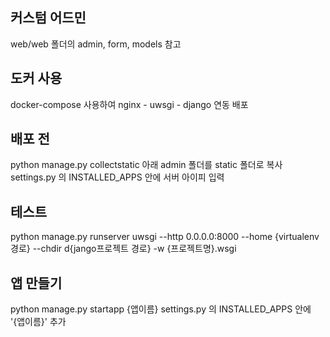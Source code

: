 ## 커스텀 어드민
web/web 폴더의 admin, form, models 참고
## 도커 사용
docker-compose 사용하여 nginx - uwsgi - django 연동 배포 
## 배포 전
python manage.py collectstatic 아래 admin 폴더를 static 폴더로 복사
settings.py 의 INSTALLED_APPS 안에 서버 아이피 입력
## 테스트
python manage.py runserver
uwsgi --http 0.0.0.0:8000 --home {virtualenv경로} --chdir d{jango프로젝트 경로} -w {프로젝트명}.wsgi
## 앱 만들기
python manage.py startapp {앱이름}
settings.py 의 INSTALLED_APPS 안에 '{앱이름}' 추가